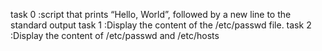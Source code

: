 task 0 :script that prints “Hello, World”, followed by a new line to the standard output
task 1 :Display the content of the /etc/passwd file.
task 2 :Display the content of /etc/passwd and /etc/hosts
